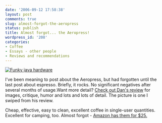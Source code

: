 ```yaml
---
date: '2006-09-12 17:58:38'
layout: post
comments: true
slug: almost-forgot-the-aeropress
status: publish
title: Almost forgot... the Aeropress!
wordpress_id: '208'
categories:
- Coffee
- Essays - other people
- Reviews and recommendations
---
```



[
![Funky java hardware](http://www.phfactor.net/wp-pics/aeropress280.jpg)](http://www.dansdata.com/aeropress.htm)

I've been meaning to post about the Aeropress, but had forgotten until the last post about espresso. Briefly, it rocks. No significant negatives after several months of usage.Want more detail? [Check out Dan's review](http://www.dansdata.com/aeropress.htm) for images, critique, humor and lots and lots of detail. The picture is one I swiped from his review.

Cheap, effective, easy to clean, excellent coffee in single-user quantities. Excellent for camping, too.
Almost forgot - [Amazon has them for $25.](http://www.amazon.com/Aerobie-Aeropress-Coffee-Espresso-Maker/dp/B000GXZ2GS/sr=8-1/qid=1158159324/ref=pd_bbs_1/103-6741403-8950251?ie=UTF8&s=home-garden)
